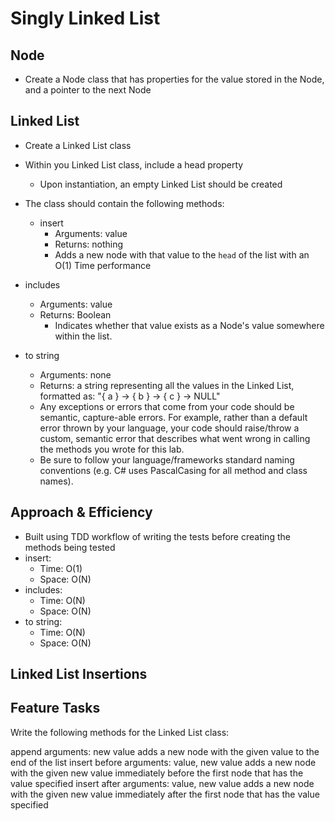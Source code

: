 # Singly Linked List

## Node

- Create a Node class that has properties for the value stored in the Node, and a pointer to the next Node

## Linked List

- Create a Linked List class
- Within you Linked List class, include a head property
  - Upon instantiation, an empty Linked List should be created
- The class should contain the following methods:
  - insert
    - Arguments: value
    - Returns: nothing
    - Adds a new node with that value to the `head` of the list with an O(1) Time performance

- includes
  - Arguments: value
  - Returns: Boolean
    - Indicates whether that value exists as a Node's value somewhere within the list.
- to string
  - Arguments: none
  - Returns: a string representing all the values in the Linked List, formatted as:
"{ a } -> { b } -> { c } -> NULL"
  - Any exceptions or errors that come from your code should be semantic, capture-able errors. For example, rather than a default error thrown by your language, your code should raise/throw a custom, semantic error that describes what went wrong in calling the methods you wrote for this lab.
  - Be sure to follow your language/frameworks standard naming conventions (e.g. C# uses PascalCasing for all method and class names).

## Approach & Efficiency

- Built using TDD workflow of writing the tests before creating the methods being tested
- insert:
  - Time: O(1)
  - Space: O(N)
- includes:
  - Time: O(N)
  - Space: O(N)
- to string:
  - Time: O(N)
  - Space: O(N)
  
## Linked List Insertions

## Feature Tasks
Write the following methods for the Linked List class:

append
arguments: new value
adds a new node with the given value to the end of the list
insert before
arguments: value, new value
adds a new node with the given new value immediately before the first node that has the value specified
insert after
arguments: value, new value
adds a new node with the given new value immediately after the first node that has the value specified
